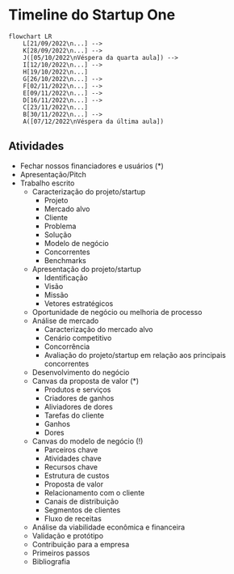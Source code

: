# Timeline do Startup One

```mermaid
flowchart LR
    L[21/09/2022\n...] -->
    K[28/09/2022\n...] -->
    J([05/10/2022\nVéspera da quarta aula]) -->
    I[12/10/2022\n...] -->
    H[19/10/2022\n...] 
    G[26/10/2022\n...] -->
    F[02/11/2022\n...] -->
    E[09/11/2022\n...] -->
    D[16/11/2022\n...] -->
    C[23/11/2022\n...] 
    B[30/11/2022\n...] -->
    A([07/12/2022\nVéspera da última aula])
```

## Atividades
- Fechar nossos financiadores e usuários (*)
- Apresentação/Pitch
- Trabalho escrito
    - Caracterização do projeto/startup
        - Projeto
        - Mercado alvo
        - Cliente
        - Problema
        - Solução
        - Modelo de negócio
        - Concorrentes
        - Benchmarks
    - Apresentação do projeto/startup
        - Identificação
        - Visão
        - Missão
        - Vetores estratégicos
    - Oportunidade de negócio ou melhoria de processo
    - Análise de mercado
        - Caracterização do mercado alvo
        - Cenário competitivo
        - Concorrência
        - Avaliação do projeto/startup em relação aos principais concorrentes
    - Desenvolvimento do negócio
    - Canvas da proposta de valor (*)
        - Produtos e serviços
        - Criadores de ganhos
        - Aliviadores de dores
        - Tarefas do cliente
        - Ganhos
        - Dores
    - Canvas do modelo de negócio (!)
        - Parceiros chave
        - Atividades chave
        - Recursos chave
        - Estrutura de custos
        - Proposta de valor
        - Relacionamento com o cliente
        - Canais de distribuição
        - Segmentos de clientes
        - Fluxo de receitas
    - Análise da viabilidade econômica e financeira
    - Validação e protótipo
    - Contribuição para a empresa
    - Primeiros passos
    - Bibliografia
